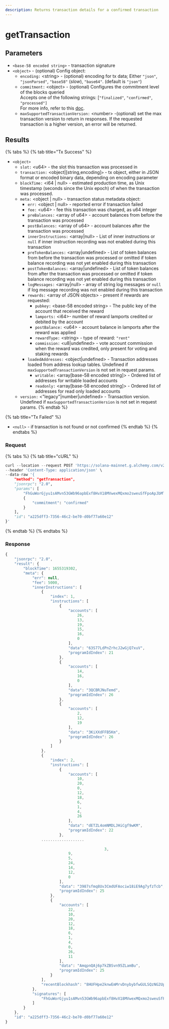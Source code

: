 ```yaml
---
description: Returns transaction details for a confirmed transaction
---
```


# getTransaction

## **Parameters**

* `<base-58 encoded string>` - transaction signature
* `<object>` - (optional) Config object:
  * `encoding:` \<string> - (optional) encoding for tx data; Either `"json"`, `"jsonParsed"`, `"base58"` (_slow_), `"base64"`. (default is `"json"`)&#x20;
  * `commitment:` \<object> - (optional) Configures the commitment level of the blocks queried\
    Accepts one of the following strings: \[`"finalized"`, `"confirmed"`, `"processed"]` \
    For more info, refer to this [doc](https://docs.solana.com/developing/clients/jsonrpc-api#configuring-state-commitment).
  * `maxSupportedTransactionVersion:` \<number> -(optional)  set the max transaction version to return in responses. If the requested transaction is a higher version, an error will be returned.

## **Results**

{% tabs %}
{% tab title="Tx Success" %}
* `<object>`&#x20;
  * `slot:` \<u64> - the slot this transaction was processed in
  * `transaction:` \<object|\[string,encoding]`>` - tx object, either in JSON format or encoded binary data, depending on encoding parameter
  * `blockTime:` \<i64 | null> - estimated production time, as Unix timestamp (seconds since the Unix epoch) of when the transaction was processed.&#x20;
  * `meta:` \<object | null> - transaction status metadata object:
    * `err:` \<object | null> - reported error if transaction failed
    * `fee:` \<u64> - fee this transaction was charged, as u64 integer
    * `preBalances:` \<array of u64> - account balances from before the transaction was processed
    * `postBalances:` \<array of u64> - account balances after the transaction was processed
    * `innerInstructions:` \<array|null> - List of inner instructions or `null` if inner instruction recording was not enabled during this transaction
    * `preTokenBalances:` \<array|undefined> - List of token balances from before the transaction was processed or omitted if token balance recording was not yet enabled during this transaction
    * `postTokenBalances:` \<array|undefined> - List of token balances from after the transaction was processed or omitted if token balance recording was not yet enabled during this transaction
    * `logMessages:` \<array|null> - array of string log messages or `null` if log message recording was not enabled during this transaction
    * `rewards:` \<array of JSON objects> - present if rewards are requested:
      * `pubkey:` \<base-58 encoded string> - The public key of the account that received the reward
      * `lamports:` \<i64>- number of reward lamports credited or debited by the account
      * `postBalance:` \<u64> - account balance in lamports after the reward was applied
      * `rewardType:` \<string> - type of reward:  `"rent"`
      * `commission:` \<u8|undefined> - vote account commission when the reward was credited, only present for voting and staking rewards
    * `loadedAddresses:` \<object|undefined> - Transaction addresses loaded from address lookup tables. Undefined if `maxSupportedTransactionVersion` is not set in request params.
      * `writable:` \<array\[base-58 encoded string]> - Ordered list of addresses for writable loaded accounts
      * `readonly:` \<array\[base-58 encoded string]> - Ordered list of addresses for read only loaded accounts
  * `version:` <"legacy"|number|undefined> - Transaction version. Undefined if `maxSupportedTransactionVersion` is not set in request params.
{% endtab %}

{% tab title="Tx Failed" %}
* `<null>` - if transaction is not found or not confirmed
{% endtab %}
{% endtabs %}

### Request

{% tabs %}
{% tab title="cURL" %}
```python
curl --location --request POST 'https://solana-mainnet.g.alchemy.com/v2/alch-demo/' \
--header 'Content-Type: application/json' \
--data-raw '{
    "method": "getTransaction",
    "jsonrpc": "2.0",
    "params": [
        "FhGuWorGjyu1sAMvn53GWb96apbExf8HvX18MVwexMQxmo2sweuSfFpoApJbMT19ijDHRRUk6kDbvE1kgNfRkse",
        {
            "commitment": "confirmed"
        }
    ],
    "id": "a225dff3-7356-46c2-be70-d0bf77a60e12"
}'
```
{% endtab %}
{% endtabs %}

### Response

```javascript
{
    "jsonrpc": "2.0",
    "result": {
        "blockTime": 1655319302,
        "meta": {
            "err": null,
            "fee": 5000,
            "innerInstructions": [
                {
                    "index": 1,
                    "instructions": [
                        {
                            "accounts": [
                                26,
                                13,
                                19,
                                15,
                                16,
                                0
                            ],
                            "data": "63S77LdPnZrhcJ2wGjQ7xuV",
                            "programIdIndex": 21
                        },
                        {
                            "accounts": [
                                14,
                                16,
                                0
                            ],
                            "data": "3QCBRJNuTemd",
                            "programIdIndex": 26
                        },
                        {
                            "accounts": [
                                2,
                                12,
                                19
                            ],
                            "data": "3KiXXdFFB5Km",
                            "programIdIndex": 26
                        }
                    ]
                },
                {
                    "index": 2,
                    "instructions": [
                        {
                            "accounts": [
                                10,
                                20,
                                0,
                                12,
                                18,
                                6,
                                1,
                                4,
                                26
                            ],
                            "data": "dETZL4omNMDLJHiCgf9wKM",
                            "programIdIndex": 22
                        },
                ...................
                
                                            3,
                            9,
                            5,
                            24,
                            14,
                            12,
                            0
                        ],
                        "data": "3987sfmq8Uv3CmdUFAociw18iE9Ag7yfzTcb",
                        "programIdIndex": 25
                    },
                    {
                        "accounts": [
                            22,
                            10,
                            20,
                            12,
                            18,
                            6,
                            1,
                            4,
                            0,
                            26,
                            11
                        ],
                        "data": "AmqpnQAj6p7kZBSvn95ZLamBu",
                        "programIdIndex": 25
                    }
                ],
                "recentBlockhash": "8HUFHpe2knwEmMrvDnybybfwGULSQzNG2UpuReWWJyTd"
            },
            "signatures": [
                "FhGuWorGjyu1sAMvn53GWb96apbExf8HvX18MVwexMQxmo2sweuSfFpoApJbMT19ijDHRRUk6kDbvE1kgNfRkse"
            ]
        }
    },
    "id": "a225dff3-7356-46c2-be70-d0bf77a60e12"
}
```

